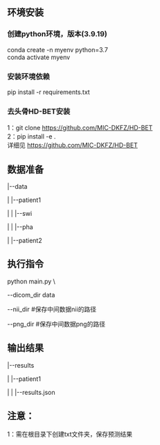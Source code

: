 ## 环境安装

### 创建python环境，版本(3.9.19)
conda create -n myenv python=3.7   
conda activate myenv 

### 安装环境依赖
pip install -r requirements.txt

### 去头骨HD-BET安装
1：git clone https://github.com/MIC-DKFZ/HD-BET  
2：pip install -e .  
详细见 https://github.com/MIC-DKFZ/HD-BET


## 数据准备

|--data

|   |--patient1

|    |    |--swi

|    |    |--pha

|    |--patient2



## 执行指令

python main.py \

--dicom_dir data

--nii_dir  #保存中间数据nii的路径

--png_dir #保存中间数据png的路径



## 输出结果

|--results

|   |--patient1

|   |   |--results.json

## 注意：
1：需在根目录下创建txt文件夹，保存预测结果